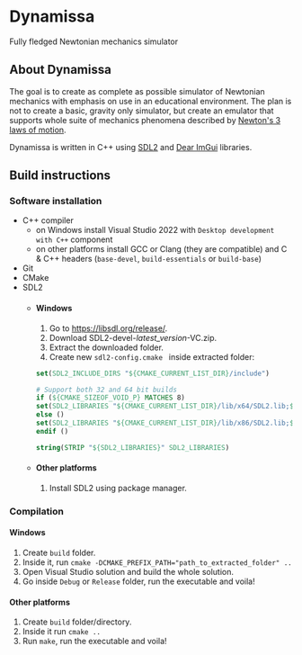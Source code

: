 # Dynamissa
Fully fledged Newtonian mechanics simulator

## About Dynamissa
The goal is to create as complete as possible simulator of Newtonian mechanics with emphasis on use in an educational environment.
The plan is not to create a basic, gravity only simulator, but create an emulator that supports whole suite of mechanics phenomena described by [Newton's 3 laws of motion](https://en.wikipedia.org/wiki/Newton%27s_laws_of_motion).

Dynamissa is written in C++ using [SDL2](https://www.libsdl.org/) and [Dear ImGui](https://github.com/ocornut/imgui) libraries.

## Build instructions
### Software installation
- C++ compiler
    - on Windows install Visual Studio 2022 with ```Desktop development with C++``` component
    - on other platforms install GCC or Clang (they are compatible) and C & C++ headers (`base-devel`, `build-essentials` or `build-base`)
- Git
- CMake
- SDL2
    - #### Windows
        1. Go to https://libsdl.org/release/.
        2. Download SDL2-devel-*latest_version*-VC.zip.
        3. Extract the downloaded folder.
        4. Create new `sdl2-config.cmake ` inside extracted folder:
        ```cmake
        set(SDL2_INCLUDE_DIRS "${CMAKE_CURRENT_LIST_DIR}/include")

        # Support both 32 and 64 bit builds
        if (${CMAKE_SIZEOF_VOID_P} MATCHES 8)
        set(SDL2_LIBRARIES "${CMAKE_CURRENT_LIST_DIR}/lib/x64/SDL2.lib;${CMAKE_CURRENT_LIST_DIR}/lib/x64/SDL2main.lib")
        else ()
        set(SDL2_LIBRARIES "${CMAKE_CURRENT_LIST_DIR}/lib/x86/SDL2.lib;${CMAKE_CURRENT_LIST_DIR}/lib/x86/SDL2main.lib")
        endif ()

        string(STRIP "${SDL2_LIBRARIES}" SDL2_LIBRARIES)
        ```
    - #### Other platforms
        1. Install SDL2 using package manager.

### Compilation
#### Windows
1. Create `build` folder.
2. Inside it, run `cmake -DCMAKE_PREFIX_PATH="path_to_extracted_folder" ..`
3. Open Visual Studio solution and build the whole solution.
4. Go inside `Debug` or `Release` folder, run the executable and voila!

#### Other platforms
1. Create `build` folder/directory.
2. Inside it run `cmake ..`
3. Run `make`, run the executable and voila!
